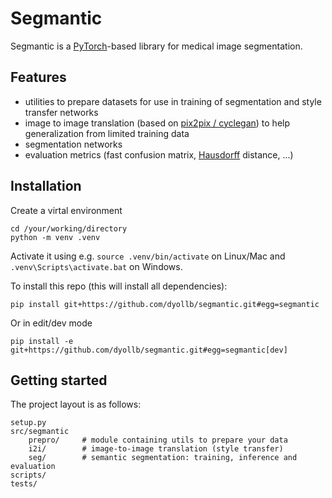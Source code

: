 # Segmantic

Segmantic is a [PyTorch]-based library for medical image segmentation.

## Features

* utilities to prepare datasets for use in training of segmentation and style transfer networks
* image to image translation (based on [pix2pix / cyclegan](https://github.com/junyanz/pytorch-CycleGAN-and-pix2pix)) to help generalization from limited training data
* segmentation networks
* evaluation metrics (fast confusion matrix, [Hausdorff] distance, ...)

## Installation

Create a virtal environment
```
cd /your/working/directory
python -m venv .venv
```
Activate it using e.g. `source .venv/bin/activate` on Linux/Mac and `.venv\Scripts\activate.bat` on Windows.

To install this repo (this will install all dependencies):
```
pip install git+https://github.com/dyollb/segmantic.git#egg=segmantic
```
Or in edit/dev mode
```
pip install -e git+https://github.com/dyollb/segmantic.git#egg=segmantic[dev]
```

## Getting started

The project layout is as follows:

    setup.py
    src/segmantic
        prepro/     # module containing utils to prepare your data
        i2i/        # image-to-image translation (style transfer)
        seg/        # semantic segmentation: training, inference and evaluation
    scripts/
    tests/


<!-- INVISIBLE REFERENCES BELOW THIS LINE. ORDER ALPHABETICALLY -->

[Hausdorff]:https://en.wikipedia.org/wiki/Hausdorff_space
[PyTorch]:https://pytorch.org/
